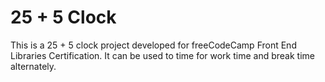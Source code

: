 # 25 + 5 Clock

This is a 25 + 5 clock project developed for freeCodeCamp Front End Libraries Certification.
It can be used to time for work time and break time alternately. 